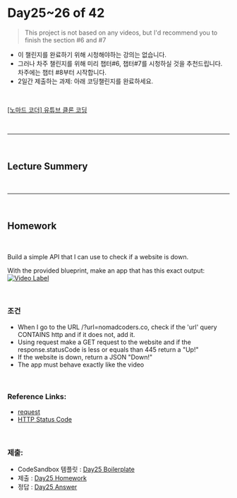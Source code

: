 
# Day25~26 of 42

> This project is not based on any videos, but I'd recommend you to finish the section #6 and #7

- 이 챌린지를 완료하기 위해 시청해야하는 강의는 없습니다.
- 그러나 차주 챌린지를 위해 미리 챕터#6, 챕터#7를 시청하실 것을 추천드립니다. 차주에는 챕터 #8부터 시작합니다.
- 2일간 제출하는 과제: 아래 코딩챌린지를 완료하세요.

<br/>

[[노마드 코더] 유튜브 클론 코딩](https://academy.nomadcoders.co/courses/enrolled/435438)

 

<br/>

---

<br/>

## Lecture Summery

<br/>

---

<br/>

## Homework 


 
<br/>

Build a simple API that I can use to check if a website is down.

With the provided blueprint, make an app that has this exact output:
[![Video Label](http://img.youtube.com/vi/jfmhjo_IjPQ/0.jpg)](https://youtu.be/jfmhjo_IjPQ)

<br/>


### 조건
- When I go to the URL /?url=nomadcoders.co, check if the 'url' query CONTAINS http and if it does not, add it.
- Using request make a GET request to the website and if the response.statusCode is less or equals than 445 return a "Up!"
- If the website is down, return a JSON "Down!"
- The app must behave exactly like the video

<br/>

### Reference Links:
- [request](https://www.npmjs.com/package/request#super-simple-to-use)
- [HTTP Status Code](https://en.wikipedia.org/wiki/List_of_HTTP_status_codes)

<br/>

### 제출:
- CodeSandbox 템플릿 : [Day25 Boilerplate](https://codesandbox.io/s/is-it-down-boilerplate-ym77u)
- 제출 : [Day25 Homework](https://codesandbox.io/s/is-it-down-boilerplate-8efg0)
- 정답 : [Day25 Answer]()